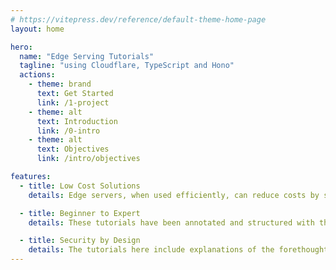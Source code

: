 ```yaml
---
# https://vitepress.dev/reference/default-theme-home-page
layout: home

hero:
  name: "Edge Serving Tutorials"
  tagline: "using Cloudflare, TypeScript and Hono"
  actions:
    - theme: brand
      text: Get Started
      link: /1-project
    - theme: alt
      text: Introduction
      link: /0-intro
    - theme: alt
      text: Objectives
      link: /intro/objectives

features:
  - title: Low Cost Solutions
    details: Edge servers, when used efficiently, can reduce costs by several orders of magnitude and also lower the cost of ongoing maintenance.  Most of the tutorials here are based on free services, and otherwise aim intentionally to keep costs low.

  - title: Beginner to Expert
    details: These tutorials have been annotated and structured with the intent of revealing more information when more explanation is needed, but remaining short and to the point if collapsible elements are not toggled and links unvisited.

  - title: Security by Design
    details: The tutorials here include explanations of the forethought that went into their design, including attention to security aspects.  Most other tutorials skip over security in the interest of keeping things simple, but really it is as important as any feature.
---
```


